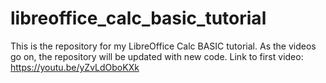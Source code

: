 # libreoffice_calc_basic_tutorial
This is the repository for my LibreOffice Calc BASIC tutorial. As the videos go on, the repository will be updated with new code.
Link to first video: https://youtu.be/yZvLdOboKXk
